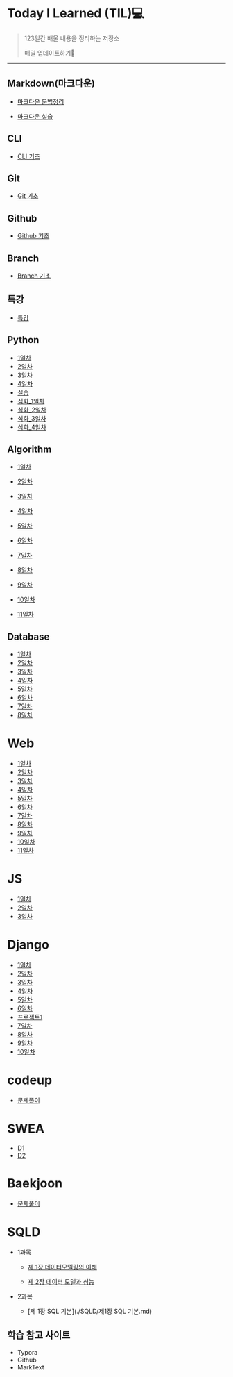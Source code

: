 # Today I Learned (TIL)💻

> 123일간 배울 내용을 정리하는 저장소
> 
> 매일 업데이트하기🙏

___

## Markdown(마크다운)

- [마크다운 문법정리](./markdown/마크다운_문법정리.md)

- [마크다운 실습](./markdown/Markdown_실습.md)

## CLI

- [CLI 기초](./CLI/CLI.md)

## Git

- [Git 기초](./git/git.md)

## Github

- [Github 기초](./github/github.md)

## Branch

- [Branch 기초](./git_branch/Branch.md)

## 특강

- [특강](./special_lecture/0708_lecture)

## Python

- [1일차](./python/1일차.md)
- [2일차](./python/2일차.md)
- [3일차](./python/3일차.md)
- [4일차](./python/4일차.md)
- [실습](./python/실습)
- [심화_1일차](./python/심화_1일차.md)
- [심화_2일차](./python/심화_2일차.md)
- [심화_3일차](./python/심화_3일차.md)
- [심화_4일차](./python/심화_4일차.md)

## Algorithm

- [1일차]()

- [2일차](./algorithm/알고리즘의_시간_복잡도.md)

- [3일차](./algorithm/string.md)

- [4일차](./algorithm/딕셔너리.md)

- [5일차](./algorithm/스택,큐.md)

- [6일차](./algorithm/힙(Heap),세트(set).md)

- [7일차](./algorithm/이차원리스트.md)

- [8일차](./algorithm/.이차원리스트md)

- [9일차](./algorithm/완전탐색.md)

- [10일차](./algorithm/그래프.md)

- [11일차](./algorithm/깊이우선탐색(DFS).md)

## Database

- [1일차](./DataBase/day_1.md)
- [2일차](./DataBase/day_2.md)
- [3일차](./DataBase/day_3.md)
- [4일차](./DataBase/day_4.md)
- [5일차](./DataBase/day_5.md)
- [6일차](./DataBase/day_6.md)
- [7일차](./DataBase/day_7.md)
- [8일차](./DataBase/day_8.md)

# Web

- [1일차](./Web/day_1.md)
- [2일차](./Web/day_2.md)
- [3일차](./Web/day_3.md)
- [4일차](./Web/day_4.md)
- [5일차](./Web/실습/day_5)
- [6일차](./Web/day_6.md)
- [7일차](./Web/day_7.md)
- [8일차](./Web/day_8.md)
- [9일차](./Web/day_9.md)
- [10일차](./Web/실습/day_10)
- [11일차](./Web/실습/day_11)

# JS

- [1일차](./JS/day_1.md)
- [2일차](./JS/day_2.md)
- [3일차](./JS/day_3.md)

# Django

- [1일차](./Django/day_1.md)
- [2일차](./Django/day_2.md)
- [3일차](./Django/day_3.md)
- [4일차](./Django/day_4.md)
- [5일차](./Django/실습/day_5)
- [6일차](./Django/실습/day_6)
- [프로젝트1](./django/실습/pjt_1)
- [7일차](./Django/day_7.md)
- [8일차](./Django/day_8.md)
- [9일차](./Django/day_9.md)
- [10일차](./Django/실습/pjt_2)

# codeup

- [문제풀이](./codeup)

# SWEA

- [D1](./swea/D1)
- [D2](./swea/D2)

# Baekjoon

- [문제풀이](./Baekjoon)

# SQLD

- 1과목
  
  - [제 1장 데이터모델링의 이해](./SQLD/제1장_데이터모델링의_이해.md)
  
  - [제 2장 데이터 모델과 성능](./SQLD/제2장_데이터모델과_성능.md)

- 2과목
  
  - [제 1장 SQL 기본](./SQLD/제1장 SQL 기본.md)

## 학습 참고 사이트

- Typora
- Github
- MarkText